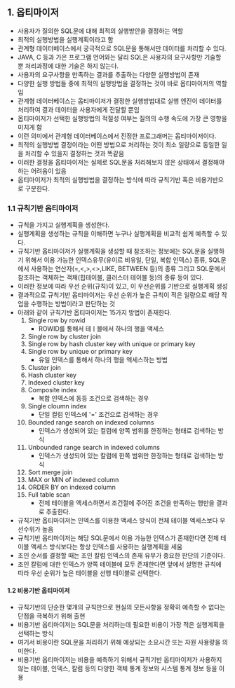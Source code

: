 ## 1. 옵티마이저
- 사용자가 질의한 SQL문에 대해 최적의 실행방안을 결정하는 역할
- 최적의 실행방법을 실행계획이라고 함
- 관계형 데이터베이스에서 궁극적으로 SQL문을 통해서만 데이터를 처리할 수 있다.
- JAVA, C 등과 가은 프로그램 언어와는 달리 SQL은 사용자의 요구사항만 기술할 뿐 처리과정에 대한 기술은 하지 않는다.
- 사용자의 요구사항을 만족하는 결과를 추출하는 다양한 실행방법이 존재
- 다양한 실행 방법들 중에 최적의 실행방법을 결정하는 것이 바로 옵티마이저의 역할임
- 관계형 데이터베이스는 옵티마이저가 결정한 실행방법대로 실행 엔진이 데이터를 처리하여 결과 데이터을 사용자에게 전달할 뿐임
- 옵티마이저가 선택한 실행방법의 적절성 여부는 질의의 수행 속도에 가장 큰 영향을 미치게 함
- 이런 의미에서 관계형 데이터베이스에서 진정한 프로그래머는 옵티마이저이다.
- 최적의 실행방법 결정이라는 어떤 방법으로 처리하는 것이 최소 일량으로 동일한 일을 처리할 수 있을지 결정하는 것과 똑같음
- 이러한 결정을 옵티마이저는 실제로 SQL문을 처리해보지 않은 상태에서 결정해야하는 어려움이 있음
- 옵티마이저가 최적의 실행방법을 결정하는 방식에 따라 규칙기반 혹은 비용기반으로 구분한다.

### 1.1 규칙기반 옵티마이저
- 규칙을 가지고 실행계획을 생성한다.
- 실행계획을 생성하는 규칙을 이해하면 누구나 실행계획을 비교적 쉽게 예측할 수 있다.
- 규칙기반 옵티마이저가 실행계획을 생성할 때 참조하는 정보에는 SQL문을 실행하기 위해서 이용 가능한 인덱스유무(유이르 비유일, 단일, 복합 인덱스) 종류, SQL문에서 사용하는 연산자(=,<,>,<>,LIKE, BETWEEN 등)의 종류 그리고 SQL문에서 참조하는 객체하는 객체(힙테이블, 클러스터 테이블 등)의 종류 등이 있다.
- 이러한 정보에 따라 우선 순위(규칙)이 있고, 이 우선순위를 기반으로 실행계획 생성
- 결과적으로 규칙기반 옵티마이저는 우선 순위가 높은 규칙이 적은 일량으로 해당 작업을 수행하는 방법이라고 판단하는 것
- 아래와 같이 규칙기반 옵티마이저는 15가지 방법이 존재한다.
  1. Single row by rowid
     - ROWID를 통해서 테ㅣ블에서 하나의 행을 액세스
  2. Single row by cluster join
  3. Single row by hash cluster key with unique or primary key
  4. Single row by unique or primary key
     - 유일 인덱스를 통해서 하나의 행을 엑세스하는 방법
  5. Cluster join
  6. Hash cluster key
  7. Indexed cluster key
  8. Composite index
     - 복합 인덱스에 동등 조건으로 검색하는 경우
  9.  Single cloumn index
      - 단일 컬럼 인덱스에 '=' 조건으로 검색하는 경우
  10. Bounded range search on indexed columns
      - 인덱스가 생성되어 있는 컬럼에 양쪽 범위를 한정하는 형태로 검색하는 방식
  11. Unbounded range search in indexed columns
      - 인덱스가 생성되어 있는 칼럼에 한쪽 범위만 한정하는 형태로 검색하는 방식
  12. Sort merge join
  13. MAX or MIN of indexed column
  14. ORDER BY on indexed column
  15. Full table scan
      - 전체 테이블을 액세스하면서 조건절에 주어진 조건을 만족하는 행만을 결과로 추출한다.
- 규칙기반 옵티마이저는 인덱스를 이용한 액세스 방식이 전체 테이블 엑세스보다 우선수위가 높음
- 규칙기반 옵티마이저는 해당 SQL문에서 이용 가능한 인덱스가 존재한다면 전체 테이블 액세스 방식보다는 항상 인덱스를 사용하는 실행계획을 세움
- 조인 순서를 결정할 때는 조인 칼럼 인덱스의 존재 유무가 중요한 판단의 기준이다.
- 조인 칼럼에 대한 인덱스가 양쪽 테이블에 모두 존재한다면 앞에서 설명한 규칙에 따라 우선 순위가 높은 테이블을 선행 테이블로 선택한다.

#### 1.2 비용기반 옵티마이저
- 규칙기반의 단순한 몇개의 규칙만으로 현실의 모든사항을 정확히 예측할 수 없다는 단점을 극복하기 위해 출현
- 비용기반 옵티마이저는 SQL문을 처리하는데 필요한 비용이 가장 적은 실행계획을 선택하는 방식
- 여기서 비용이란 SQL문을 처리하기 위해 예상되는 소요시간 또는 자원 사용량을 의미한다.
- 비용기반 옵티마이저는 비용을 예측하기 위해서 규칙기반 옵티마이저가 사용하지 않는 테이블, 인덱스, 칼럼 등의 다양한 객체 통계 정보와 시스템 통계 정보 등을 이용
